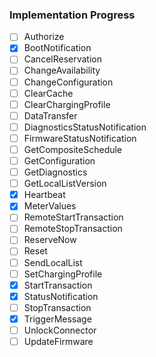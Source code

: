 ### Implementation Progress

- [ ] Authorize
- [x] BootNotification
- [ ] CancelReservation
- [ ] ChangeAvailability
- [ ] ChangeConfiguration
- [ ] ClearCache
- [ ] ClearChargingProfile
- [ ] DataTransfer
- [ ] DiagnosticsStatusNotification
- [ ] FirmwareStatusNotification
- [ ] GetCompositeSchedule
- [ ] GetConfiguration
- [ ] GetDiagnostics
- [ ] GetLocalListVersion
- [x] Heartbeat
- [x] MeterValues
- [ ] RemoteStartTransaction
- [ ] RemoteStopTransaction
- [ ] ReserveNow
- [ ] Reset
- [ ] SendLocalList
- [ ] SetChargingProfile
- [x] StartTransaction
- [x] StatusNotification
- [ ] StopTransaction
- [x] TriggerMessage
- [ ] UnlockConnector
- [ ] UpdateFirmware